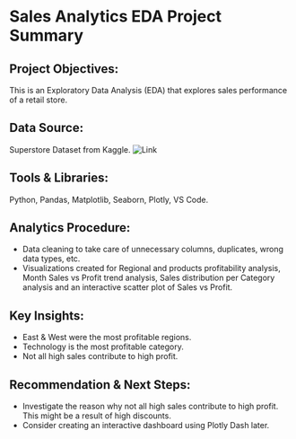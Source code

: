 # Sales Analytics EDA Project Summary

## Project Objectives:
This is an Exploratory Data Analysis (EDA) that explores sales performance of a retail store.

## Data Source: 
Superstore Dataset from Kaggle. 
![Link](https://www.kaggle.com/datasets/vivek468/superstore-dataset-final)

## Tools & Libraries: 
Python, Pandas, Matplotlib, Seaborn, Plotly, VS Code.

## Analytics Procedure:
- Data cleaning to take care of unnecessary columns, duplicates, wrong data types, etc.
- Visualizations created for Regional and products profitability analysis, Month Sales vs Profit trend analysis, Sales distribution per Category analysis and an interactive scatter plot of Sales vs Profit.

## Key Insights:
- East & West were the most profitable regions.
- Technology is the most profitable category.
- Not all high sales contribute to high profit.

## Recommendation & Next Steps: 
- Investigate the reason why not all high sales contribute to high profit.
This might be a result of high discounts.
- Consider creating an interactive dashboard using Plotly Dash later.
